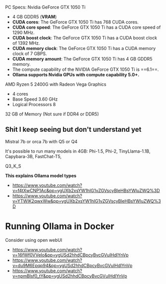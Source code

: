 
PC Specs: 
Nvidia GeForce GTX 1050 Ti
- 4 GB GDDR5 (**VRAM**)
- **CUDA cores**: The GeForce GTX 1050 Ti has 768 CUDA cores.
- **CUDA core speed**: The GeForce GTX 1050 Ti has a CUDA core speed of 1290 MHz.
- **CUDA boost clock**: The GeForce GTX 1050 Ti has a CUDA boost clock of 1392 MHz.
- **CUDA memory clock**: The GeForce GTX 1050 Ti has a CUDA memory clock of 7 GBPS.
- **CUDA memory amount**: The GeForce GTX 1050 Ti has 4 GB GDDR5 memory.
- The compute capability of the NVIDIA GeForce GTX 1050 Ti is ==6.1==.
- **Ollama supports Nvidia GPUs with compute capability 5.0+.**

AMD Ryzen 5 2400G with Radeon Vega Graphics
- 4 cores
- Base Speed 3.60 GHz
- Logical Processors 8

32 GB of Memory (Not sure if DDR4 or DDR5)


## Shit I keep seeing but don't understand yet
Mistral 7b or orca 7b with Q5 or Q4

It's possible to run many models in 4GB: Phi-1.5, Phi-2, TinyLlama-1.1B, Capybara-3B, FastChat-T5, 

Q3_K_S

**This explains Ollama model types**
- https://www.youtube.com/watch?v=f4tXwCNP1Ac&pp=ygUXb2xsYW1hIG1vZGVscyBleHBsYWluZWQ%3D
- https://www.youtube.com/watch?v=YTWIK2qwxWw&pp=ygUXb2xsYW1hIG1vZGVscyBleHBsYWluZWQ%3D

# Running Ollama in Docker
Consider using open webUI
- https://www.youtube.com/watch?v=16fWf0VVeIo&pp=ygUSd2hhdCBpcyBvcGVuIHdlYnVp
- https://www.youtube.com/watch?v=du9M6Epqp94&pp=ygUSd2hhdCBpcyBvcGVuIHdlYnVp
- https://www.youtube.com/watch?v=npmBlsf0_tY&pp=ygUSd2hhdCBpcyBvcGVuIHdlYnVp

